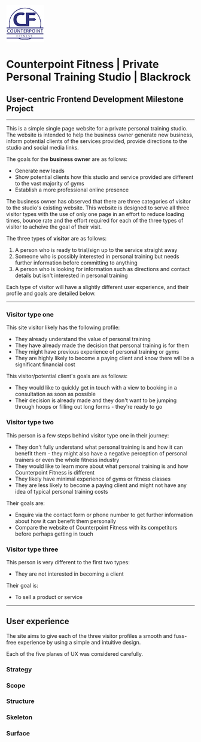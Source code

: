 <img align="center">![Counterpoint Fitness Logo](assets/images/cflogosmall.jpg)

# Counterpoint Fitness | Private Personal Training Studio | Blackrock

## User-centric Frontend Development Milestone Project

<hr>

This is a simple single page website for a private personal training studio. The website is intended to help the business owner generate new business, inform potential clients of the services provided, provide directions to the studio and social media links.

The goals for the **business owner** are as follows:

- Generate new leads
- Show potential clients how this studio and service provided are different to the vast majority of gyms
- Establish a more professional online presence

The business owner has observed that there are three categories of visitor to the studio's existing website. This website is designed to serve all three visitor types with the use of only one page in an effort to reduce loading times, bounce rate and the effort required for each of the three types of visitor to acheive the goal of their visit.

The three types of **visitor** are as follows:

1. A person who is ready to trial/sign up to the service straight away
2. Someone who is possibly interested in personal training but needs further information before committing to anything
3. A person who is looking for information such as directions and contact details but isn't interested in personal training

Each type of visitor will have a slightly different user experience, and their profile and goals are detailed below.

<hr>

### Visitor type one

This site visitor likely has the following profile:

- They already understand the value of personal training
- They have already made the decision that personal training is for them
- They might have previous experience of personal training or gyms
- They are highly likely to become a paying client and know there will be a significant financial cost

This visitor/potential client's goals are as follows:

- They would like to quickly get in touch with a view to booking in a consultation as soon as possible
- Their decision is already made and they don't want to be jumping through hoops or filling out long forms - they're ready to go

### Visitor type two

This person is a few steps behind visitor type one in their journey:

- They don't fully understand what personal training is and how it can benefit them - they might also have a negative perception of personal trainers or even the whole fitness industry
- They would like to learn more about what personal training is and how Counterpoint Fitness is different
- They likely have minimal experience of gyms or fitness classes
- They are less likely to become a paying client and might not have any idea of typical personal training costs

Their goals are:

- Enquire via the contact form or phone number to get further information about how it can benefit them personally
- Compare the website of Counterpoint Fitness with its competitors before perhaps getting in touch

### Visitor type three

This person is very different to the first two types:

- They are not interested in becoming a client

Their goal is: 

- To sell a product or service

<hr>

## User experience

The site aims to give each of the three visitor profiles a smooth and fuss-free experience by using a simple and intuitive design.

Each of the five planes of UX was considered carefully.

### Strategy

### Scope

### Structure

### Skeleton

### Surface

